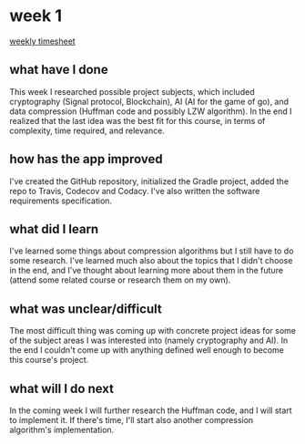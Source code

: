 # week 1

[weekly timesheet](https://github.com/nigoshh/huff-n-puff/blob/master/documentation/timesheet.md#week-1)

## what have I done

This week I researched possible project subjects, which included cryptography (Signal protocol, Blockchain), AI (AI for the game of go), and data compression (Huffman code and possibly LZW algorithm). In the end I realized that the last idea was the best fit for this course, in terms of complexity, time required, and relevance.

## how has the app improved

I've created the GitHub repository, initialized the Gradle project, added the repo to Travis, Codecov and Codacy. I've also written the software requirements specification.

## what did I learn

I've learned some things about compression algorithms but I still have to do some research. I've learned much also about the topics that I didn't choose in the end, and I've thought about learning more about them in the future (attend some related course or research them on my own).

## what was unclear/difficult

The most difficult thing was coming up with concrete project ideas for some of the subject areas I was interested into (namely cryptography and AI). In the end I couldn't come up with anything defined well enough to become this course's project.

## what will I do next

In the coming week I will further research the Huffman code, and I will start to implement it. If there's time, I'll start also another compression algorithm's implementation.
